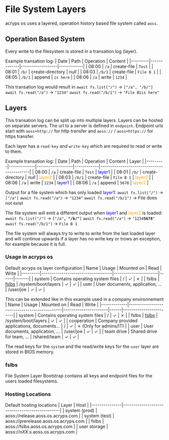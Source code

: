 # File System Layers
acryps os uses a layered, operation history based file system called `aoss`.

## Operation Based System
Every write to the filesystem is stored in a transation log (layer). 

Example transation log:
| Date    | Path        | Operation        | Content    |
|---------|-------------|------------------|------------|
| 08:00   | `/a`        | create-file      | `Test`     |
| 08:01   | `/b/`       | create-directory | *null*     |
| 08:03   | `/b/1`      | create-file      | `File B 1` |
| 08:05   | `/b/1`      | append           | `is here`  |
| 08:06   | `/a`        | write            | `1234`     |

This transation log would result in
`await fs.list("/")` → `["/a", "/b/"]`
`await fs.read("/a")` → `"1234"`
`await fs.read("/b/1")` → `"File B1is here"`

## Layers
This transation log can be split up into multiple layers. 
Layers can be hosted on separate servers. The url to a server is defined in `endpoint`.
Endpoint urls start with `aoss+http://` for http transfer and `aoss://` / `aoss+https://` for https transfer.

Each layer has a `read-key` and `write-key` which are required to read or write to them.

Example transation log:
| Date    | Path        | Operation        | Content    | Layer                                     |
|---------|-------------|------------------|------------|-------------------------------------------|
| 08:00   | `/a`        | create-file      | `Test`     | <span style="color: blue">layer1</span>   |
| 08:01   | `/b/`       | create-directory | *null*     | <span style="color: orange">layer2</span> |
| 08:03   | `/b/1`      | create-file      | `File B 1` | <span style="color: orange">layer2</span> |
| 08:06   | `/a`        | write            | `1234`     | <span style="color: blue">layer1</span>   |
| 08:06   | `/a`        | append           | `5678`     | <span style="color: orange">layer2</span> |

Output for a file system which has only loaded <span style="color: blue">layer1</span>:
`await fs.list("/")` → `["/a"]`
`await fs.read("/a")` → `"1234"`
`await fs.read("/b/1")` → File does not exist

The file system will emit a different output when <span style="color: blue">layer1</span> and <span style="color: orange">layer2</span> is loaded:
`await fs.list("/")` → <code>["/a"<b>, "/b/"</b>]</code>
`await fs.read("/a")` → <code>"1234<b>5678</b>"</code>
`await fs.read("/b/1")` → `File B 1`

The file system will always try to write to write from the last loaded layer and will continue upwards if a layer has no write key or trows an exception, for example because it is full.

### Usage in acryps os
Default acryps os layer configuration
| Name    | Usage                             | Mounted on           | Read | Write |
|---------|-----------------------------------|----------------------|------|-------|
| system  | Contains operating system files   | /                    | ✓    | ✗     |
| fslbs   | [fslbs](#fslbs)                   | /system/boot/layers  | ✓    | ✓     |
| user    | User documents, application, ...  | /user/joe            | ✓    | ✓     |

This can be extended like in this example used in a company environnement
| Name        | Usage                                       | Mounted on           | Read | Write                  |
|-------------|---------------------------------------------|----------------------|------|------------------------|
| system      | Contains operating system files             | /                    | ✓    | ✗                      |
| fslbs       | [fslbs](#fslbs)                             | /system/boot/layers  | ✓    | ✓                      |
| cooperation | Company provided applications, documents... | /                    | ✓    | ✗ (Only for admins/IT) |
| user        | User documents, application, ...            | /user/joe            | ✓    | ✓                      |
| team drive  | Shared drive for team, ...                  | /shared/team         | ✓    | ✓                      | 

The read keys for the `system` and the read/write keys for the `user` layer are stored in BIOS memory.

### fslbs
File System Layer Bootstrap contains all keys and endpoint files for the users loaded filesystems.

### Hosting Locations
Default hosting locations
| Layer         | Host                                          |
|---------------|-----------------------------------------------|
| system (prod) | aoss://release.aoss.os.acryps.com             |
| system (test) | aoss://prerelease.aoss.os.acryps.com          |
| fslbs         | aoss://fslbs.aoss.os.acryps.com               |
| user storage  | aoss://n*XX*.s.aoss.os.acryps.com             |